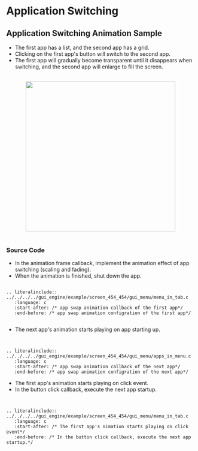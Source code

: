 #  Application Switching
## Application Switching Animation Sample
- The first app has a list, and the second app has a grid. 
- Clicking on the first app's button will switch to the second app. 
- The first app will gradually become transparent until it disappears when switching, and the second app will enlarge to fill the screen. 
<br>

<center><img width= "400" src="https://docs.realmcu.com/HoneyGUI/image/GUI-APP/Switch_APP/switch_app.gif" /></center>
<br>

### Source Code
- In the animation frame callback, implement the animation effect of app switching (scaling and fading).
- When the animation is finished, shut down the app.

```eval_rst

.. literalinclude:: ../../../../gui_engine/example/screen_454_454/gui_menu/menu_in_tab.c
   :language: c
   :start-after: /* app swap animation callback of the first app*/
   :end-before: /* app swap animation configration of the first app*/


```
- The next app's animation starts playing on app starting up.
```eval_rst


.. literalinclude:: ../../../../gui_engine/example/screen_454_454/gui_menu/apps_in_menu.c
   :language: c
   :start-after: /* app swap animation callback of the next app*/
   :end-before: /* app swap animation configration of the next app*/

```
- The first app's animation starts playing on click event.
- In the button click callback, execute the next app startup.
```eval_rst


.. literalinclude:: ../../../../gui_engine/example/screen_454_454/gui_menu/menu_in_tab.c
   :language: c
   :start-after: /* The first app's nimation starts playing on click event*/
   :end-before: /* In the button click callback, execute the next app startup.*/

```





